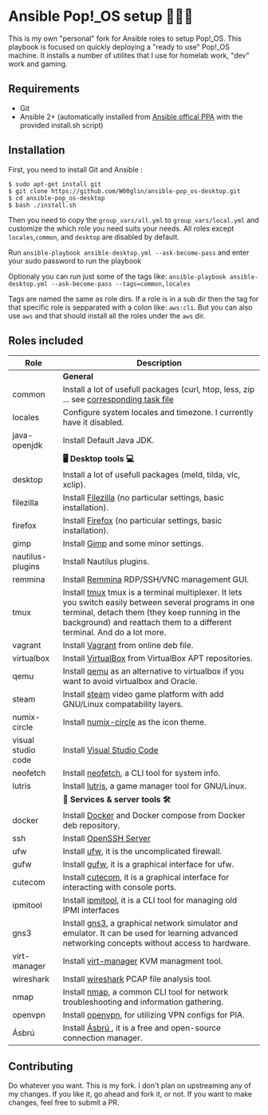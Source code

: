 # Ansible Pop!_OS setup 🧑🏼‍💻
This is my own "personal" fork for Ansible roles to setup Pop!_OS. This playbook is focused on quickly deploying a "ready to use" Pop!_OS machine. It installs a number of utilites that I use for homelab work, "dev" work and gaming.


## Requirements
- Git
- Ansible 2+ (automatically installed from [Ansible offical PPA](https://launchpad.net/~ansible/+archive/ubuntu/ansible) with the provided install.sh script)


## Installation
First, you need to install Git and Ansible :
```
$ sudo apt-get install git
$ git clone https://github.com/W00glin/ansible-pop_os-desktop.git
$ cd ansible-pop_os-desktop
$ bash ./install.sh
```

Then you need to copy the `group_vars/all.yml` to `group_vars/local.yml` and customize the which role you need suits your needs. All roles except `locales`,`common`, and `desktop` are disabled by default.

Run `ansible-playbook ansible-desktop.yml --ask-become-pass` and enter your sudo password to run the playbook

Optionaly you can run just some of the tags like:
`ansible-playbook ansible-desktop.yml --ask-become-pass --tags=common,locales`

Tags are named the same as role dirs. If a role is in a sub dir then the tag for that specific role is sepparated with a colon like: `aws:cli`. But you can also use `aws` and that should install all the roles under the `aws` dir.

## Roles included

| Role                     | Description|
| ------------------------ | ------------------------------------------------------------------------------------------------------------------------------------------------------------------------------------------------------------------------------------------------------------------------------------------------------------------------------------- |
|                         |**General**|
| common                  | Install a lot of usefull packages (curl, htop, less, zip ... see [corresponding task file](hhttps://github.com/W00glin/ansible-pop_os-desktop/blob/master/roles/common/tasks/main.yml) |
| locales                 | Configure system locales and timezone. I currently have it disabled. |
| java-openjdk            | Install Default Java JDK.|
|                         | **🖥️ Desktop tools 💻** |
| desktop                 | Install a lot of usefull packages (meld, tilda, vlc, xclip). |
| filezilla               | Install [Filezilla](https://filezilla-project.org/) (no particular settings, basic installation). | 
| firefox                 | Install [Firefox](https://www.mozilla.org/firefox/) (no particular settings, basic installation). | 
| gimp                    | Install [Gimp](https://www.gimp.org/) and some minor settings. |
| nautilus-plugins        | Install Nautilus plugins.|
| remmina                 | Install [Remmina](http://www.remmina.org/) RDP/SSH/VNC management GUI. |
| tmux                    | Install [tmux](https://github.com/tmux/tmux/wiki) tmux is a terminal multiplexer. It lets you switch easily between several programs in one terminal, detach them (they keep running in the background) and reattach them to a different terminal. And do a lot more. |
| vagrant                 | Install [Vagrant](https://www.vagrantup.com/) from online deb file. |
| virtualbox              | Install [VirtualBox](https://www.virtualbox.org/) from VirtualBox APT repositories. |
| qemu                    | Install [qemu](https://www.qemu.org/) as an alternative to virtualbox if you want to avoid virtualbox and Oracle.| 
| steam                   | Install [steam](https://store.steampowered.com/) video game platform with add GNU/Linux compatability layers.|
| numix-circle            | Install [numix-circle](https://github.com/numixproject/numix-icon-theme-circle) as the icon theme. |
| visual studio code      | Install [Visual Studio Code](https://code.visualstudio.com/) |
| neofetch                | Install [neofetch](https://github.com/dylanaraps/neofetch), a CLI tool for system info.|
| lutris                  | Install [lutris](https://lutris.net/), a game manager tool for GNU/Linux.|
|                         | **📡 Services & server tools 🛠️** |
| docker                  | Install [Docker](https://www.docker.com/) and Docker compose from Docker deb repository. |
| ssh                     | Install [OpenSSH Server](http://www.openssh.com/)      | 
| ufw                     | Install [ufw](https://help.ubuntu.com/community/UFW), it is the uncomplicated firewall. |
| gufw                    | Install [gufw](https://help.ubuntu.com/community/Gufw), it is a graphical interface for ufw.|
| cutecom                 | Install [cutecom](https://help.ubuntu.com/community/Cutecom), it is a graphical interface for interacting with console ports.|
| ipmitool                | Install [ipmitool](https://help.ubuntu.com/community/IPMI), it is a CLI tool for managing old IPMI interfaces |
| gns3                    | Install [gns3](https://www.gns3.com/), a graphical network simulator and emulator. It can be used for learning advanced networking concepts without access to hardware. |
| virt-manager            | Install [virt-manager](https://virt-manager.org/) KVM managment tool. |
| wireshark               | Install [wireshark](https://www.wireshark.org/) PCAP file analysis tool. |
| nmap                    | Install [nmap](https://nmap.org/), a common CLI tool for network troubleshooting and information gathering. |
| openvpn                 | Install [openvpn](https://help.ubuntu.com/community/OpenVPN), for utilizing VPN configs for PIA. |
| Ásbrú                   | Install [Ásbrú ](https://github.com/asbru-cm/asbru-cm/), it is a free and open-source connection manager. |

## Contributing
Do whatever you want. This is my fork. I don't plan on upstreaming any of my changes. If you like it, go ahead and fork it, or not. If you want to make changes, feel free to submit a PR.